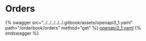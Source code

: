 # Orders

{% swagger src="../../../../../.gitbook/assets/openapi3_1.yaml" path="/orderbook/orders" method="get" %}
[openapi3_1.yaml](../../../../../.gitbook/assets/openapi3_1.yaml)
{% endswagger %}
